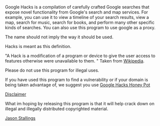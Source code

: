 Google Hacks is a compilation of carefully crafted Google searches that expose novel functionality from Google's search and map services. For example, you can use it to view a timeline of your search results, view a map, search for music, search for books, and perform many other specific kinds of searches. You can also use this program to use google as a proxy.

The name should not imply the way it should be used.

Hacks is meant as this definition.

"A Hack is a modification of a program or device to give the user access to features otherwise were unavailable to them. " Taken from [Wikipedia](http://en.wikipedia.org/wiki/Hack_%28technology%29).

Please do not use this program for illegal uses.

If you have used this program to find a vulnerability or if your domain is being taken advantage of, we suggest you use [Google Hacks Honey Pot](http://ghh.sourceforge.net/userfaq.php)

[Disclaimer](http://www.disclaimer.de/disclaimer.htm)

What im hoping by releasing this program is that it will help crack down on illegal and illegally distributed copyrighted material.

[Jason Stallings](http://jason.stallin.gs)


